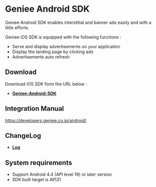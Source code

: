 # Geniee Android SDK

Geniee Android SDK enables interstitial and banner ads easily and with a little efforts.

Geniee iOS SDK is equipped with the following functions :

- Serve and display advertisements on your application
- Display the landing page by clicking ads
- Advertisements auto refresh

## Download

Download iOS SDK form the URL below :

- **[Geniee-Android-SDK](https://github.com/geniee-ssp/Geniee-Android-SDK/releases)**

## Integration Manual

<https://developers.geniee.co.jp/android/>

## ChangeLog

- **[Log](https://github.com/geniee-ssp/Geniee-Android-SDK/releases)**

## System requirements

- Support Android 4.4 (API level 19) or later version
- SDK built target is API31

